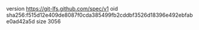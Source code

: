 version https://git-lfs.github.com/spec/v1
oid sha256:f515d12e409de8087f0cda385499fb2cddbf3526d18396e492ebfabe0ad42a5d
size 3056
